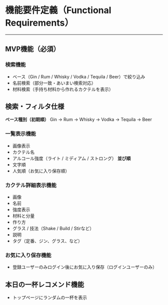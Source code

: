 # 機能要件定義（Functional Requirements）

---

## MVP機能（必須）

### 検索機能
- ベース（Gin / Rum / Whisky / Vodka / Tequila / Beer）で絞り込み
- 名前検索（部分一致・あいまい検索対応）
- 材料検索（手持ち材料から作れるカクテルを表示）

## 検索・フィルタ仕様

**ベース種別（初期順）**
Gin → Rum → Whisky → Vodka → Tequila → Beer

### 一覧表示機能
- 画像表示
- カクテル名
- アルコール強度（ライト / ミディアム / ストロング）
**並び順**
- 文字順
- 人気順（お気に入り保存順）

### カクテル詳細表示機能
- 画像
- 名前
- 強度表示
- 材料と分量
- 作り方
- グラス / 技法（Shake / Build / Stirなど）
- 説明
- タグ（定番、ジン、グラス、など）


### お気に入り保存機能
- 登録ユーザーのみログイン後にお気に入り保存（ログインユーザーのみ）

## 本日の一杯レコメンド機能
- トップページにランダムの一杯を表示
